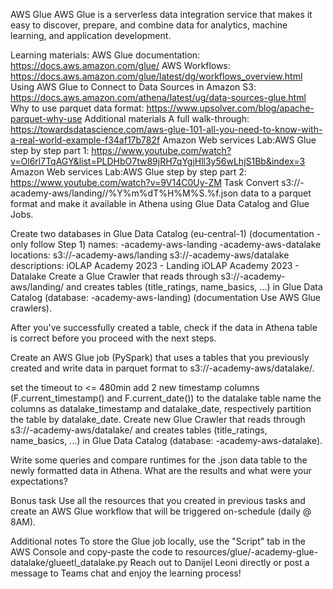 AWS Glue
AWS Glue is a serverless data integration service that makes it easy to discover, prepare, and combine data for analytics, machine learning, and application development.

Learning materials:
AWS Glue documentation: https://docs.aws.amazon.com/glue/
AWS Workflows: https://docs.aws.amazon.com/glue/latest/dg/workflows_overview.html
Using AWS Glue to Connect to Data Sources in Amazon S3: https://docs.aws.amazon.com/athena/latest/ug/data-sources-glue.html
Why to use parquet data format: https://www.upsolver.com/blog/apache-parquet-why-use
Additional materials
A full walk-through: https://towardsdatascience.com/aws-glue-101-all-you-need-to-know-with-a-real-world-example-f34af17b782f
Amazon Web services Lab:AWS Glue step by step part 1: https://www.youtube.com/watch?v=Ol6rl7TqAGY&list=PLDHbO7tw89jRH7qYgjHll3y56wLhjS1Bb&index=3
Amazon Web services Lab:AWS Glue step by step part 2: https://www.youtube.com/watch?v=9V14C0Uy-ZM
Task
Convert s3://<username>-academy-aws/landing/<table-name>/%Y%m%dT%H%M%S.%f.json data to a parquet format and make it available in Athena using Glue Data Catalog and Glue Jobs.

Create two databases in Glue Data Catalog (eu-central-1) (documentation - only follow Step 1)
names:
<username>-academy-aws-landing
<username>-academy-aws-datalake
locations:
s3://<username>-academy-aws/landing
s3://<username>-academy-aws/datalake
descriptions:
iOLAP Academy 2023 - <username> Landing
iOLAP Academy 2023 - <username> Datalake
Create a Glue Crawler that reads through s3://<username>-academy-aws/landing/ and creates tables (title_ratings, name_basics, ...) in Glue Data Catalog (database: <username>-academy-aws-landing) (documentation Use AWS Glue crawlers).

After you've successfully created a table, check if the data in Athena table is correct before you proceed with the next steps.

Create an AWS Glue job (PySpark) that uses a tables that you previously created and write data in parquet format to s3://<username>-academy-aws/datalake/<table-name>.

set the timeout to <= 480min
add 2 new timestamp columns (F.current_timestamp() and F.current_date()) to the datalake table
name the columns as datalake_timestamp and datalake_date, respectively
partition the table by datalake_date.
Create new Glue Crawler that reads through s3://<username>-academy-aws/datalake/ and creates tables (title_ratings, name_basics, ...) in Glue Data Catalog (database: <username>-academy-aws-datalake).

Write some queries and compare runtimes for the .json data table to the newly formatted data in Athena. What are the results and what were your expectations?

Bonus task
Use all the resources that you created in previous tasks and create an AWS Glue workflow that will be triggered on-schedule (daily @ 8AM).

Additional notes
To store the Glue job locally, use the "Script" tab in the AWS Console and copy-paste the code to resources/glue/<user>-academy-glue-datalake/glueetl_datalake.py
Reach out to Danijel Leoni directly or post a message to Teams chat and enjoy the learning process!